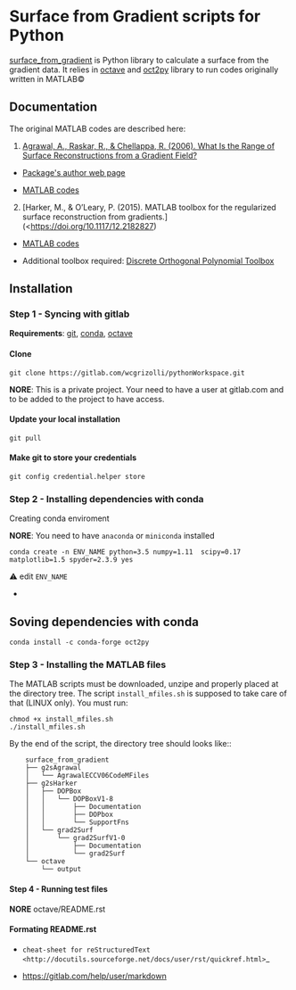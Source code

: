 

Surface from Gradient scripts for Python
========================================

[surface_from_gradient] is Python library to calculate a surface from the
gradient data. It relies in [octave] and [oct2py] library to run codes
originally written in MATLAB©

Documentation
-------------

The original MATLAB codes are described here:

1) [Agrawal, A., Raskar, R., & Chellappa, R. (2006). What Is the Range of Surface Reconstructions from a Gradient Field?](https://doi.org/10.1007/11744023_45)

- [Package's author web page](http://www.cs.cmu.edu/~ILIM/projects/IM/aagrawal/)

- [MATLAB codes](http://www.cs.cmu.edu/~ILIM/projects/IM/aagrawal/eccv06/RangeofSurfaceReconstructions.html)

2) [Harker, M., & O’Leary, P. (2015). MATLAB toolbox for the regularized surface reconstruction from gradients.](<https://doi.org/10.1117/12.2182827)

- [MATLAB codes](https://www.mathworks.com/matlabcentral/fileexchange/43149-surface-reconstruction-from-gradient-fieldsgrad2surf-version-1-0?s_tid=prof_contriblnk)

- Additional toolbox required: [Discrete Orthogonal Polynomial Toolbox](http://docutils.sourceforge.net/docs/user/rst/quickref.html)


Installation
-------------

### Step 1 - Syncing with gitlab


**Requirements**: [git], [conda], [octave]


#### Clone

```shell
git clone https://gitlab.com/wcgrizolli/pythonWorkspace.git
```
 
**NORE**: This is a private project. Your need to have a user at gitlab.com and to be added to the project to have access.


#### Update your local installation


```shell
git pull
```

#### Make git to store your credentials


```shell
git config credential.helper store
```



### Step 2 - Installing dependencies with conda



Creating conda enviroment


**NORE**: You need to have ``anaconda`` or ``miniconda`` installed

```shell
conda create -n ENV_NAME python=3.5 numpy=1.11  scipy=0.17 matplotlib=1.5 spyder=2.3.9 yes
```

:warning: edit ``ENV_NAME``

-
Soving dependencies with conda
-


```shell
conda install -c conda-forge oct2py

```


### Step 3 - Installing the MATLAB files


The MATLAB scripts must be downloaded, unzipe and properly
placed at the directory tree. The script ``install_mfiles.sh`` is supposed to
take care of that (LINUX only). You must run:


```shell
chmod +x install_mfiles.sh
./install_mfiles.sh
```



By the end of the script, the directory tree should looks like::


```shell
	surface_from_gradient
	├── g2sAgrawal
	│   └── AgrawalECCV06CodeMFiles
	├── g2sHarker
	│   ├── DOPBox
	│   │   └── DOPBoxV1-8
	│   │       ├── Documentation
	│   │       ├── DOPbox
	│   │       └── SupportFns
	│   └── grad2Surf
	│       └── grad2SurfV1-0
	│           ├── Documentation
	│           └── grad2Surf
	└── octave
		└── output

```


#### Step 4 - Running test files


**NORE** octave/README.rst


#### Formating README.rst


* `cheat-sheet for reStructuredText <http://docutils.sourceforge.net/docs/user/rst/quickref.html>`_

* https://gitlab.com/help/user/markdown





[surface_from_gradient]: https://gitlab.com/wcgrizolli/surface_from_gradient "surface_from_gradient"
[octave]: https://www.gnu.org/software/octave/ "GNU Octave"
[oct2py]: http://blink1073.github.io/oct2py/ "oct2py"
[conda]: https://conda.io/docs/index.html "conda"
[git]: https://git-scm.com "git"

